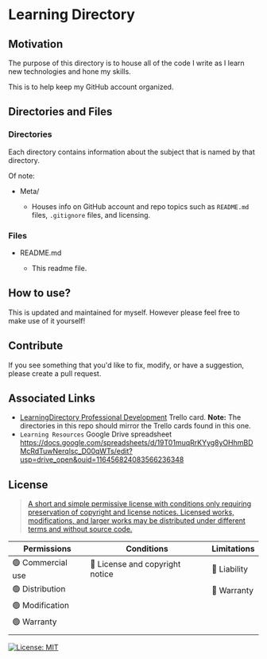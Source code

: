 # Learning Directory

## Motivation

The purpose of this directory is to house all of the code I write as I learn new technologies and hone my skills.

This is to help keep my GitHub account organized.

## Directories and Files

### Directories

Each directory contains information about the subject that is named by that directory.

Of note:

- Meta/

  - Houses info on GitHub account and repo topics such as `README.md` files, `.gitignore` files, and licensing.

### Files

- README.md

  - This readme file.

## How to use?

This is updated and maintained for myself. However please feel free to make use of it yourself!

## Contribute

If you see something that you'd like to fix, modify, or have a suggestion, please create a pull request.

## Associated Links

- [LearningDirectory Professional Development](https://trello.com/c/vx0oVl0e/237-learningdirectory-professional-development) Trello card.
  **Note:** The directories in this repo should mirror the Trello cards found in this one.
- `Learning Resources` Google Drive spreadsheet
  https://docs.google.com/spreadsheets/d/19T01muqRrKYyg8yOHhmBDMcRdTuwNerqlsc_D00qWTs/edit?usp=drive_open&ouid=116456824083566236348

## License

> [A short and simple permissive license with conditions only requiring preservation of copyright and license notices. Licensed works, modifications, and larger works may be distributed under different terms and without source code.](https://choosealicense.com/licenses/mit/)

| Permissions       | Conditions                      | Limitations  |
| ----------------- | ------------------------------- | ------------ |
| 🟢 Commercial use | 🔵 License and copyright notice | 🔴 Liability |
| 🟢 Distribution   |                                 | 🔴 Warranty  |
| 🟢 Modification   |                                 |              |
| 🟢 Warranty       |                                 |              |
|                   |                                 |              |

[![License: MIT](https://img.shields.io/badge/License-MIT-yellow.svg)](https://opensource.org/licenses/MIT)
